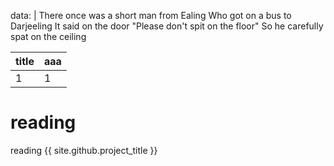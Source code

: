 data: |
   There once was a short man from Ealing
   Who got on a bus to Darjeeling
       It said on the door
       "Please don't spit on the floor"
   So he carefully spat on the ceiling



title|aaa
---|---
1|1

# reading
reading
{{ site.github.project_title }}

